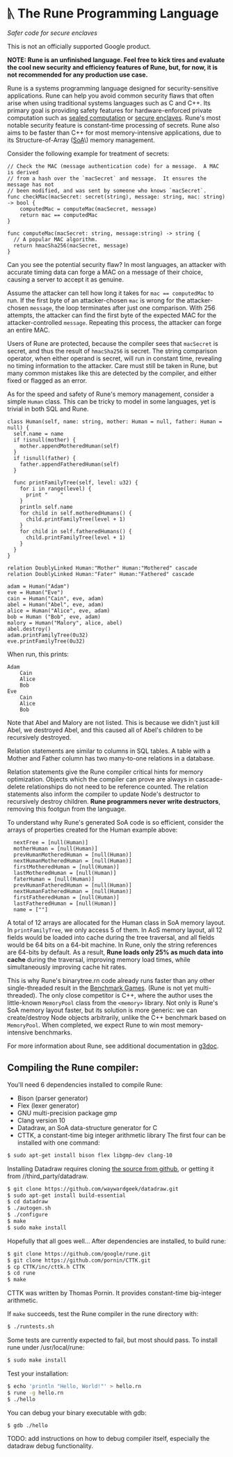 # ᚣ The Rune Programming Language
_Safer code for secure enclaves_

This is not an officially supported Google product.

**NOTE: Rune is an unfinished language. Feel free to kick tires and evaluate the
cool new security and efficiency features of Rune, but, for now, it is not
recommended for any production use case.**

Rune is a systems programming language designed for security-sensitive
applications. Rune can help you avoid common security flaws that often arise
when using traditional systems languages such as C and C++. Its primary goal is
providing safety features for hardware-enforced private computation such as
[sealed computation](https://arxiv.org/abs/1906.07841) or [secure
enclaves](https://www.infosecurity-magazine.com/opinions/enclaves-security-world/).
Rune's most notable security feature is constant-time processing of secrets.
Rune also aims to be faster than C++ for most memory-intensive applications,
due to its Structure-of-Array
\([SoA](https://en.wikipedia.org/wiki/AoS_and_SoA#:~:text=AoS%20vs.,AoS%20case%20easier%20to%20handle.)\)
memory management.

Consider the following example for treatment of secrets:

```
// Check the MAC (message authentication code) for a message.  A MAC is derived
// from a hash over the `macSecret` and message.  It ensures the message has not
// been modified, and was sent by someone who knows `macSecret`.
func checkMac(macSecret: secret(string), message: string, mac: string) -> bool {
    computedMac = computeMac(macSecret, message)
    return mac == computedMac
}

func computeMac(macSecret: string, message:string) -> string {
  // A popular MAC algorithm.
  return hmacSha256(macSecret, message)
}
```

Can you see the potential security flaw?  In most languages, an attacker with
accurate timing data can forge a MAC on a message of their choice, causing a
server to accept it as genuine.

Assume the attacker can tell how long it takes for `mac == computedMac` to run.
If the first byte of an attacker-chosen `mac` is wrong for the attacker-chosen
`message`, the loop terminates after just one comparison.  With 256 attempts,
the attacker can find the first byte of the expected MAC for the
attacker-controlled `message`.  Repeating this process, the attacker can forge
an entire MAC.

Users of Rune are protected, because the compiler sees that `macSecret` is
secret, and thus the result of `hmacSha256` is secret.  The string comparison
operator, when either operand is secret, will run in constant time, revealing no
timing information to the attacker.  Care must still be taken in Rune, but many
common mistakes like this are detected by the compiler, and either fixed or
flagged as an error.

As for the speed and safety of Rune's memory management, consider a simple
`Human` class.  This can be tricky to model in some languages, yet is trivial in
both SQL and Rune.

```
class Human(self, name: string, mother: Human = null, father: Human = null) {
  self.name = name
  if !isnull(mother) {
    mother.appendMotheredHuman(self)
  }
  if !isnull(father) {
    father.appendFatheredHuman(self)
  }

  func printFamilyTree(self, level: u32) {
    for i in range(level) {
      print "    "
    }
    println self.name
    for child in self.motheredHumans() {
      child.printFamilyTree(level + 1)
    }
    for child in self.fatheredHumans() {
      child.printFamilyTree(level + 1)
    }
  }
}

relation DoublyLinked Human:"Mother" Human:"Mothered" cascade
relation DoublyLinked Human:"Fater" Human:"Fathered" cascade

adam = Human("Adam")
eve = Human("Eve")
cain = Human("Cain", eve, adam)
abel = Human("Abel", eve, adam)
alice = Human("Alice", eve, adam)
bob = Human ("Bob", eve, adam)
malory = Human("Malory", alice, abel)
abel.destroy()
adam.printFamilyTree(0u32)
eve.printFamilyTree(0u32)
```

When run, this prints:

```
Adam
    Cain
    Alice
    Bob
Eve
    Cain
    Alice
    Bob
```

Note that Abel and Malory are not listed.  This is because we didn't just kill
Abel, we destroyed Abel, and this caused all of Abel's children to be
recursively destroyed.

Relation statements are similar to columns in SQL tables.  A table with a Mother
and Father column has two many-to-one relations in a database.

Relation statements give the Rune compiler critical hints for memory
optimization.  Objects which the compiler can prove are always in cascade-delete
relationships do not need to be reference counted.  The relation statements also
inform the compiler to update Node's destructor to recursively destroy children.
**Rune programmers never write destructors**, removing this footgun from the
language.

To understand why Rune's generated SoA code is so efficient, consider the arrays
of properties created for the Human example above:


```
  nextFree = [null(Human)]
  motherHuman = [null(Human)]
  prevHumanMotheredHuman = [null(Human)]
  nextHumanMotheredHuman = [null(Human)]
  firstMotheredHuman = [null(Human)]
  lastMotheredHuman = [null(Human)]
  faterHuman = [null(Human)]
  prevHumanFatheredHuman = [null(Human)]
  nextHumanFatheredHuman = [null(Human)]
  firstFatheredHuman = [null(Human)]
  lastFatheredHuman = [null(Human)]
  name = [""]
```

A total of 12 arrays are allocated for the Human class in SoA memory layout.  In
`printFamilyTree`, we only access 5 of them.  In AoS memory layout, all 12
fields would be loaded into cache during the tree traversal, and all fields
would be 64 bits on a 64-bit machine.  In Rune, only the string references are
64-bits by default.  As a result, **Rune loads only 25% as much data into
cache** during the traversal, improving memory load times, while simultaneously
improving cache hit rates.

This is why Rune's binarytree.rn code already runs faster than any other
single-threaded result in the [Benchmark
Games](https://benchmarksgame-team.pages.debian.net/benchmarksgame/index.html).
(Rune is not yet multi-threaded).  The only close competitor is C++, where the
author uses the little-known `MemoryPool` class from the `<memory>` library.
Not only is Rune's SoA memory layout faster, but its solution is more generic:
we can create/destroy Node objects arbitrarily, unlike the C++ benchmark based
on `MemoryPool`.  When completed, we expect Rune to win most memory-intensive
benchmarks.

For more information about Rune, see additional documentation in
[g3doc](g3doc/index.md).

## Compiling the Rune compiler:

You'll need 6 dependencies installed to compile Rune:

  - Bison (parser generator)
  - Flex (lexer generator)
  - GNU multi-precision package gmp
  - Clang version 10
  - Datadraw, an SoA data-structure generator for C
  - CTTK, a constant-time big integer arithmetic library
The first four can be installed with one command:

```sh
$ sudo apt-get install bison flex libgmp-dev clang-10
```

Installing Datadraw requires cloning [the source from
github](https://github.com/waywardgeek/datadraw), or getting it from
//third\_party/datadraw.

```sh
$ git clone https://github.com/waywardgeek/datadraw.git
$ sudo apt-get install build-essential
$ cd datadraw
$ ./autogen.sh
$ ./configure
$ make
$ sudo make install
```

Hopefully that all goes well...  After dependencies are installed, to build
rune:

```sh
$ git clone https://github.com/google/rune.git
$ git clone https://github.com/pornin/CTTK.git
$ cp CTTK/inc/cttk.h CTTK
$ cd rune
$ make
```

CTTK was written by Thomas Pornin.  It provides constant-time big-integer
arithmetic.

If `make` succeeds, test the Rune compiler in the rune directory with:

```sh
$ ./runtests.sh
```

Some tests are currently expected to fail, but most should pass. To install
rune under /usr/local/rune:

```sh
$ sudo make install
```

Test your installation:

```sh
$ echo 'println "Hello, World!"' > hello.rn
$ rune -g hello.rn
$ ./hello
```

You can debug your binary executable with gdb:

```sh
$ gdb ./hello
```

TODO: add instructions on how to debug compiler itself, especially the datadraw debug functionality.

